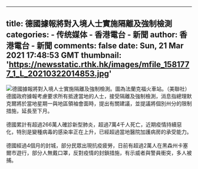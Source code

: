 
---
title: 德國據報將對入境人士實施隔離及強制檢測
categories: 
    - 传统媒体
    - 香港電台 - 新聞
author: 香港電台 - 新聞
comments: false
date: Sun, 21 Mar 2021 17:48:53 GMT
thumbnail: 'https://newsstatic.rthk.hk/images/mfile_1581777_1_L_20210322014853.jpg'
---

<div>   
<div><div class="img-root"><img class="imgPhotoAfterLoad" src="https://newsstatic.rthk.hk/images/mfile_1581777_1_L_20210322014853.jpg" alt="德國據報將對入境人士實施隔離及強制檢測。圖為法蘭克福火車站。（美聯社）" style="max-height: 100%; max-width: 100%;display: block;margin-left: auto;margin-right: auto" referrerpolicy="no-referrer"></div><div class="content-root">德國政府據報考慮要求所有抵達當地的人士，接受隔離及強制檢測，消息指總理默克爾將於當地星期一與地區領袖會面時，提出有關建議，並提議將個別州分的限制措施，延長至下月。<br><br>德國累計有超過266萬人確診新型肺炎，超過7萬4千人死亡，近期疫情持續惡化，特別是變種病毒的感染率正在上升，已經超過當地醫院加護病房的承受能力。<br><br>德國經過4個月的封城，部分民眾出現抗疫疲勞，日前有超過2萬人在黑森州卡塞爾市遊行，部分人無戴口罩，反對疫情的封鎖措施，有示威者與警員衝突，多人被捕。</div></div>  
</div>
            
